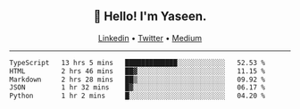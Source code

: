 <h2 align="center">👋 Hello! I'm Yaseen.</h2>
<p align="center">
  <a href="https://www.linkedin.com/in/yaseenkc/">Linkedin</a> •
  <a href="https://twitter.com/yaseeenkc">Twitter</a> •
  <a href="https://medium.com/@yaseen-kc">Medium</a>
</p>


<!--- 🔭 I’m currently working at []() as an  -->
<!--- - 💬 Ask me about **Javascript, React and Git** -->
<!--- - 📫 How to reach me: [@kc.yaseen](https://instagram.com/kc.yaseen) on Instagram -->
<!--- - ⚡ Fun fact: Big Fan of the :zap: emoji -->

-------

<!--START_SECTION:waka-->

```txt
TypeScript   13 hrs 5 mins   █████████████░░░░░░░░░░░░   52.53 %
HTML         2 hrs 46 mins   ██▓░░░░░░░░░░░░░░░░░░░░░░   11.15 %
Markdown     2 hrs 28 mins   ██▒░░░░░░░░░░░░░░░░░░░░░░   09.92 %
JSON         1 hr 32 mins    █▓░░░░░░░░░░░░░░░░░░░░░░░   06.17 %
Python       1 hr 2 mins     █░░░░░░░░░░░░░░░░░░░░░░░░   04.20 %
```

<!--END_SECTION:waka-->
